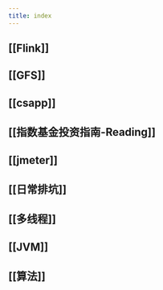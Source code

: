 ```yaml
---
title: index
---
```


## [[Flink]]
##
## [[GFS]]
##
## [[csapp]]
## [[指数基金投资指南-Reading]]
##
## [[jmeter]]
## [[日常排坑]]
## [[多线程]]
## [[JVM]]
##
## [[算法]]
